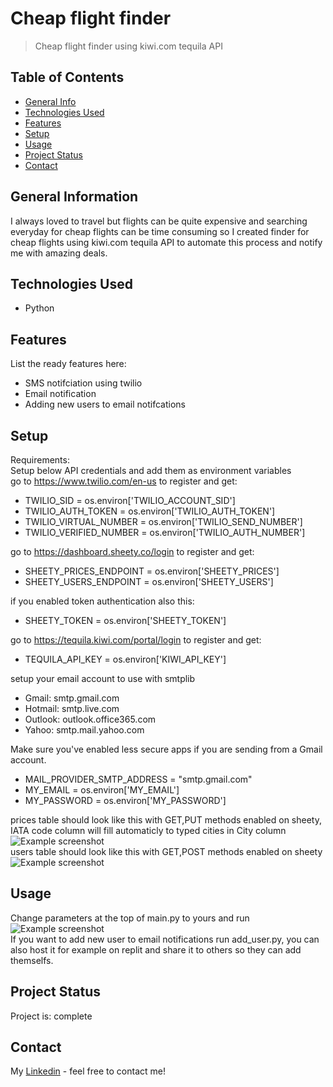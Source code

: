 # Cheap flight finder
> Cheap flight finder using kiwi.com tequila API

## Table of Contents
* [General Info](#general-information)
* [Technologies Used](#technologies-used)
* [Features](#features)
* [Setup](#setup)
* [Usage](#usage)
* [Project Status](#project-status)
* [Contact](#contact)


## General Information
I always loved to travel but flights can be quite expensive and searching everyday for cheap flights can be time consuming so I created finder for cheap flights using kiwi.com tequila API to automate this process and notify me with amazing deals.


## Technologies Used
- Python


## Features
List the ready features here:
- SMS notifciation using twilio
- Email notification
- Adding new users to email notifcations


## Setup
Requirements:  
Setup below API credentials and add them as environment variables  
go to https://www.twilio.com/en-us to register and get:
- TWILIO_SID = os.environ['TWILIO_ACCOUNT_SID']
- TWILIO_AUTH_TOKEN = os.environ['TWILIO_AUTH_TOKEN']
- TWILIO_VIRTUAL_NUMBER = os.environ['TWILIO_SEND_NUMBER']
- TWILIO_VERIFIED_NUMBER = os.environ['TWILIO_AUTH_NUMBER']

go to https://dashboard.sheety.co/login to register and get:
- SHEETY_PRICES_ENDPOINT = os.environ['SHEETY_PRICES']
- SHEETY_USERS_ENDPOINT = os.environ['SHEETY_USERS']

if you enabled token authentication also this:
- SHEETY_TOKEN = os.environ['SHEETY_TOKEN']

go to https://tequila.kiwi.com/portal/login to register and get:
- TEQUILA_API_KEY = os.environ['KIWI_API_KEY']

setup your email account to use with smtplib
- Gmail: smtp.gmail.com
- Hotmail: smtp.live.com
- Outlook: outlook.office365.com
- Yahoo: smtp.mail.yahoo.com

Make sure you've enabled less secure apps if you are sending from a Gmail account.
- MAIL_PROVIDER_SMTP_ADDRESS = "smtp.gmail.com"
- MY_EMAIL = os.environ['MY_EMAIL']
- MY_PASSWORD = os.environ['MY_PASSWORD']

prices table should look like this with GET,PUT methods enabled on sheety, IATA code column will fill automaticly to typed cities in City column  
![Example screenshot](./prices_table.png)  
users table should look like this with GET,POST methods enabled on sheety  
![Example screenshot](./users_table.png)  


## Usage
Change parameters at the top of main.py to yours and run  
![Example screenshot](./params.png)  
If you want to add new user to email notifications run add_user.py, you can also host it for example on replit and share it to others so they can add themselfs.


## Project Status
Project is: complete


## Contact
My [Linkedin](https://www.linkedin.com/in/stanislawszopa/) - feel free to contact me!
